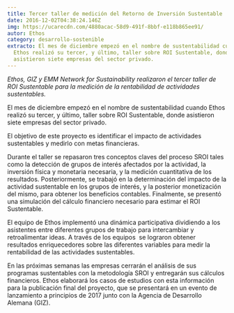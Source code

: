 ```yaml
---
title: Tercer taller de medición del Retorno de Inversión Sustentable
date: 2016-12-02T04:38:24.146Z
img: https://ucarecdn.com/4880acac-58d9-491f-8bbf-e118b865ee91/
autor: Ethos
category: desarrollo-sostenible
extracto: El mes de diciembre empezó en el nombre de sustentabilidad cuando
  Ethos realizó su tercer, y último, taller sobre ROI Sustentable, donde
  asistieron siete empresas del sector privado.
---
```

*Ethos, GIZ y EMM Network for Sustainability realizaron el tercer taller de ROI Sustentable para la medición de la rentabilidad de actividades sustentables.*

El mes de diciembre empezó en el nombre de sustentabilidad cuando Ethos realizó su tercer, y último, taller sobre ROI Sustentable, donde asistieron siete empresas del sector privado.

El objetivo de este proyecto es identificar el impacto de actividades sustentables y medirlo con metas financieras.

Durante el taller se repasaron tres conceptos claves del proceso SROI tales como la detección de grupos de interés afectados por la actividad, la inversión física y monetaria necesaria, y la medición cuantitativa de los resultados. Posteriormente, se trabajó en la determinación del impacto de la actividad sustentable en los grupos de interés, y la posterior monetización del mismo, para obtener los beneficios contables. Finalmente, se presentó una simulación del cálculo financiero necesario para estimar el ROI Sustentable.

El equipo de Ethos implementó una dinámica participativa dividiendo a los asistentes entre diferentes grupos de trabajo para intercambiar y retroalimentar ideas. A través de los equipos  se lograron obtener resultados enriquecedores sobre las diferentes variables para medir la rentabilidad de las actividades sustentables. 

En las próximas semanas las empresas cerrarán el análisis de sus programas sustentables con la metodología SROI y entregarán sus cálculos financieros. Ethos elaborará los casos de estudios con esta información para la publicación final del proyecto, que se presentará en un evento de lanzamiento a principios de 2017 junto con la Agencia de Desarrollo Alemana (GIZ).